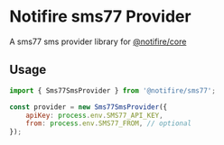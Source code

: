 # Notifire sms77 Provider

A sms77 sms provider library for [@notifire/core](https://github.com/notifirehq/notifire)

## Usage

```javascript
import { Sms77SmsProvider } from '@notifire/sms77';

const provider = new Sms77SmsProvider({
    apiKey: process.env.SMS77_API_KEY,
    from: process.env.SMS77_FROM, // optional
});
```
